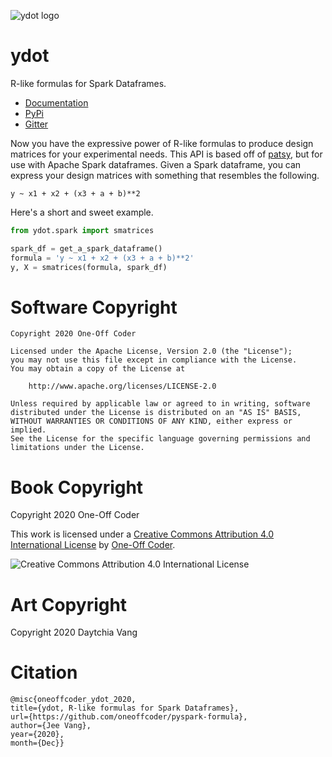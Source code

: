 ![ydot logo](https://ydot.readthedocs.io/en/latest/_images/logo.png)

# ydot

R-like formulas for Spark Dataframes.

- [Documentation](https://ydot.readthedocs.io/)
- [PyPi](https://pypi.org/project/ydot/) 
- [Gitter](https://gitter.im/dataflava/ydot)

Now you have the expressive power of R-like formulas to produce design matrices for your experimental needs. This API is based off of [patsy](https://patsy.readthedocs.io/en/latest/), but for use with Apache Spark dataframes. Given a Spark dataframe, you can express your design matrices with something that resembles the following.

`y ~ x1 + x2 + (x3 + a + b)**2`

Here's a short and sweet example.

```python
from ydot.spark import smatrices

spark_df = get_a_spark_dataframe()
formula = 'y ~ x1 + x2 + (x3 + a + b)**2'
y, X = smatrices(formula, spark_df)
```

# Software Copyright

```
Copyright 2020 One-Off Coder

Licensed under the Apache License, Version 2.0 (the "License");
you may not use this file except in compliance with the License.
You may obtain a copy of the License at

    http://www.apache.org/licenses/LICENSE-2.0

Unless required by applicable law or agreed to in writing, software
distributed under the License is distributed on an "AS IS" BASIS,
WITHOUT WARRANTIES OR CONDITIONS OF ANY KIND, either express or implied.
See the License for the specific language governing permissions and
limitations under the License.
```

# Book Copyright

Copyright 2020 One-Off Coder

This work is licensed under a [Creative Commons Attribution 4.0 International License](https://creativecommons.org/licenses/by/4.0/) by [One-Off Coder](https://www.oneoffcoder.com).

![Creative Commons Attribution 4.0 International License](https://i.creativecommons.org/l/by/4.0/88x31.png "Creative Commons Attribution 4.0 International License")

# Art Copyright

Copyright 2020 Daytchia Vang

# Citation

```
@misc{oneoffcoder_ydot_2020,
title={ydot, R-like formulas for Spark Dataframes},
url={https://github.com/oneoffcoder/pyspark-formula},
author={Jee Vang},
year={2020},
month={Dec}}
```
